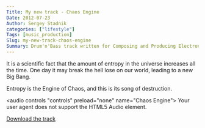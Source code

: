 ```yaml
---
Title: My new track - Chaos Engine
Date: 2012-07-23
Author: Sergey Stadnik
categories: ["lifestyle"]
Tags: [music_production]
Slug: my-new-track-chaos-engine
Summary: Drum'n'Bass track written for Composing and Producing Electronic Music course
---
```


It is a scientific fact that the amount of entropy in the universe
increases all the time. One day it may break the hell lose on our world,
leading to a new Big Bang.

Entropy is the Engine of Chaos, and this is its song of destruction.

<audio controls "controls" preload="none" name="Chaos Engine">
    Your user agent does not support the HTML5 Audio element.
	<source src="https://ozmoroz-pub.s3.amazonaws.com/music/Chaos_Engine.mp3" type='audio/mpeg'>
</audio>

<a href="https://ozmoroz-pub.s3.amazonaws.com/music/Chaos_Engine.mp3" download target="_blank">Download the track</a>